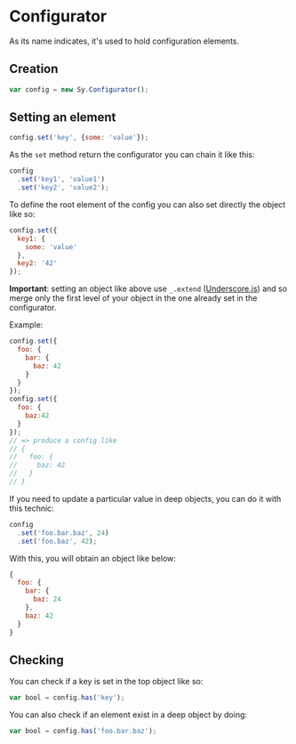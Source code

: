 # Configurator

As its name indicates, it's used to hold configuration elements.

## Creation

```js
var config = new Sy.Configurator();
```

## Setting an element

```js
config.set('key', {some: 'value'});
```
As the `set` method return the configurator you can chain it like this:
```js
config
  .set('key1', 'value1')
  .set('key2', 'value2');
```

To define the root element of the config you can also set directly the object like so:
```js
config.set({
  key1: {
    some: 'value'
  },
  key2: '42'
});
```
**Important**: setting an object like above use `_.extend` ([Underscore.js](http://underscorejs.org/#extend)) and so merge only the first level of your object in the one already set in the configurator.

Example:
```js
config.set({
  foo: {
    bar: {
      baz: 42
    }
  }
});
config.set({
  foo: {
    baz:42
  }
});
// => produce a config like
// {
//   foo: {
//     baz: 42
//   }
// }
```

If you need to update a particular value in deep objects, you can do it with this technic:
```js
config
  .set('foo.bar.baz', 24)
  .set('foo.baz', 42);
```
With this, you will obtain an object like below:
```js
{
  foo: {
    bar: {
      baz: 24
    },
    baz: 42
  }
}
```

## Checking

You can check if a key is set in the top object like so:
```js
var bool = config.has('key');
```

You can also check if an element exist in a deep object by doing:
```js
var bool = config.has('foo.bar.baz');
```
